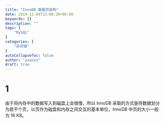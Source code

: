 ```yaml
---
title: "InnoDB 数据页结构"
date: 2019-11-04T22:08:30+08:00
keywords: []
description: ""
tags: [
    "MySQL"
]
categories: [
    "杂货铺"
]
autoCollapseToc: false
author: "yuanzx"
draft: true
---
```


# 1 

由于将内存中的数据写入到磁盘上会很慢，所以 InnoDB 采取的方式是将数据划分为若干个页，以页作为磁盘和内存之间交互的基本单位，InnoDB 中页的大小一般为 16 KB。